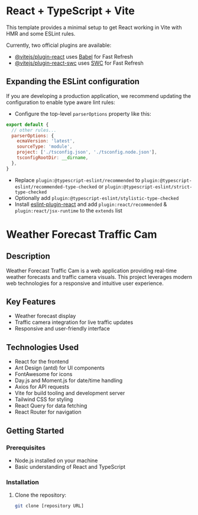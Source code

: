 # React + TypeScript + Vite

This template provides a minimal setup to get React working in Vite with HMR and some ESLint rules.

Currently, two official plugins are available:

- [@vitejs/plugin-react](https://github.com/vitejs/vite-plugin-react/blob/main/packages/plugin-react/README.md) uses [Babel](https://babeljs.io/) for Fast Refresh
- [@vitejs/plugin-react-swc](https://github.com/vitejs/vite-plugin-react-swc) uses [SWC](https://swc.rs/) for Fast Refresh

## Expanding the ESLint configuration

If you are developing a production application, we recommend updating the configuration to enable type aware lint rules:

- Configure the top-level `parserOptions` property like this:

```js
export default {
  // other rules...
  parserOptions: {
    ecmaVersion: 'latest',
    sourceType: 'module',
    project: ['./tsconfig.json', './tsconfig.node.json'],
    tsconfigRootDir: __dirname,
  },
}
```

- Replace `plugin:@typescript-eslint/recommended` to `plugin:@typescript-eslint/recommended-type-checked` or `plugin:@typescript-eslint/strict-type-checked`
- Optionally add `plugin:@typescript-eslint/stylistic-type-checked`
- Install [eslint-plugin-react](https://github.com/jsx-eslint/eslint-plugin-react) and add `plugin:react/recommended` & `plugin:react/jsx-runtime` to the `extends` list

# Weather Forecast Traffic Cam

## Description

Weather Forecast Traffic Cam is a web application providing real-time weather forecasts and traffic camera visuals. This project leverages modern web technologies for a responsive and intuitive user experience.

## Key Features

- Weather forecast display
- Traffic camera integration for live traffic updates
- Responsive and user-friendly interface

## Technologies Used

- React for the frontend
- Ant Design (antd) for UI components
- FontAwesome for icons
- Day.js and Moment.js for date/time handling
- Axios for API requests
- Vite for build tooling and development server
- Tailwind CSS for styling
- React Query for data fetching
- React Router for navigation

## Getting Started

### Prerequisites

- Node.js installed on your machine
- Basic understanding of React and TypeScript

### Installation

1. Clone the repository:

   ```bash
   git clone [repository URL]
